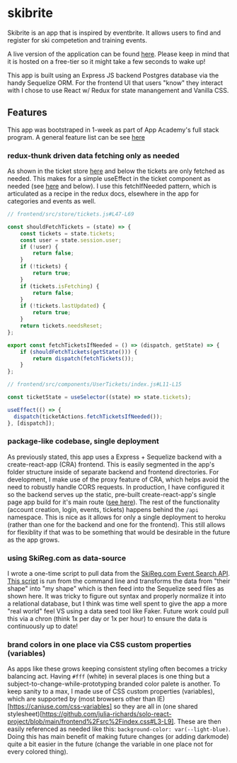 # skibrite

Skibrite is an app that is inspired by eventbrite. It allows users to find and register for ski competetion and training events.

A live version of the application can be found [here](https://skibrite.herokuapp.com/). Please keep in mind that it is hosted on a free-tier so it might take a few seconds to wake up!

This app is built using an Express JS backend Postgres database via the handy Sequelize ORM. For the frontend UI that users "know" they interact with I chose to use React w/ Redux for state manangement and Vanilla CSS.

## Features

This app was bootstraped in 1-week as part of App Academy's full stack program. A general feature list can be see [here](https://github.com/julia-richards/solo-react-project/wiki/Feature-List)

### redux-thunk driven data fetching only as needed

As shown in the ticket store [here](https://github.com/julia-richards/solo-react-project/blob/main/frontend/src/store/tickets.js#L47-L69) and below the tickets are only fetched as needed. This makes for a simple useEffect in the ticket component as needed (see [here](https://github.com/julia-richards/solo-react-project/blob/main/frontend/src/components/UserTickets/index.js#L11-L15) and below). I use this fetchIfNeeded pattern, which is articulated as a recipe in the redux docs, elsewhere in the app for categories and events as well.

```js
// frontend/src/store/tickets.js#L47-L69

const shouldFetchTickets = (state) => {
	const tickets = state.tickets;
	const user = state.session.user;
	if (!user) {
		return false;
	}
	if (!tickets) {
		return true;
	}
	if (tickets.isFetching) {
		return false;
	}
	if (!tickets.lastUpdated) {
		return true;
	}
	return tickets.needsReset;
};

export const fetchTicketsIfNeeded = () => (dispatch, getState) => {
	if (shouldFetchTickets(getState())) {
		return dispatch(fetchTickets());
	}
};

// frontend/src/components/UserTickets/index.js#L11-L15

const ticketState = useSelector((state) => state.tickets);

useEffect(() => {
  dispatch(ticketActions.fetchTicketsIfNeeded());
}, [dispatch]);

```

### package-like codebase, single deployment

As previously stated, this app uses a Express + Sequelize backend with a create-react-app (CRA) frontend. This is easily segmented in the app's folder structure inside of separate backend and frontend directories. For development, I make use of the proxy feature of CRA, which helps avoid the need to robustly handle CORS requests. In production, I have configured it so the backend serves up the static, pre-built create-react-app's single page app build for it's main route ([see here](https://github.com/julia-richards/solo-react-project/blob/main/backend/routes/index.js#L14-L34)). The rest of the functionality (account creation, login, events, tickets) happens behind the `/api` namespace. This is nice as it allows for only a single deployment to heroku (rather than one for the backend and one for the frontend). This still allows for flexiblity if that was to be something that would be desirable in the future as the app grows.

### using SkiReg.com as data-source

I wrote a one-time script to pull data from the [SkiReg.com Event Search API](https://www.skireg.com/api/EventSearchDoc.aspx). [This script](https://github.com/julia-richards/solo-react-project/blob/main/backend%2Fscripts%2FdataFetch.js) is run from the command line and transforms the data from "their shape" into "my shape" which is then feed into the Sequelize seed files as shown here. It was tricky to figure out syntax and properly normalize it into a relational database, but I think was time well spent to give the app a more "real world" feel VS using a data seed tool like Faker. Future work could pull this via a chron (think 1x per day or 1x per hour) to ensure the data is continuously up to date!

### brand colors in one place via CSS custom properties (variables)

As apps like these grows keeping consistent styling often becomes a tricky balancing act. Having `#fff` (white) in several places is one thing but a subject-to-change-while-prototyping branded color palete is another. To keep sanity to a max, I made use of CSS custom properties (variables), which are supported by (most browsers other than IE)[https://caniuse.com/css-variables] so they are all in (one shared stylesheet)[https://github.com/julia-richards/solo-react-project/blob/main/frontend%2Fsrc%2Findex.css#L3-L9]. These are then easily referenced as needed like this: `background-color: var(--light-blue)`. Doing this has main benefit of making future changes (or adding darkmode) quite a bit easier in the future (change the variable in one place not for every colored thing).
